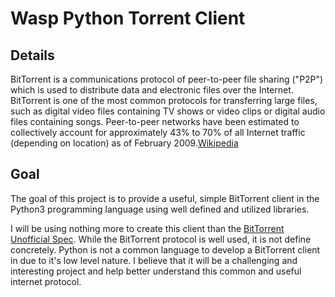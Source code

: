 # Wasp Python Torrent Client

## Details
BitTorrent is a communications protocol of peer-to-peer file sharing ("P2P") which is used to distribute data and electronic files over the Internet. BitTorrent is one of the most common protocols for transferring large files, such as digital video files containing TV shows or video clips or digital audio files containing songs. Peer-to-peer networks have been estimated to collectively account for approximately 43% to 70% of all Internet traffic (depending on location) as of February 2009.[Wikipedia][1]

## Goal
The goal of this project is to provide a useful, simple BitTorrent client in the Python3 programming language using well defined and utilized libraries.

I will be using nothing more to create this client than the [BitTorrent Unofficial Spec][2]. While the BitTorrent protocol is well used, it is not define concretely. Python is not a common language to develop a BitTorrent client in due to it's low level nature. I believe that it will be a challenging and interesting project and help better understand this common and useful internet protocol.

[1]: https://en.wikipedia.org/wiki/BitTorrent
[2]: https://wiki.theory.org/BitTorrentSpecification
